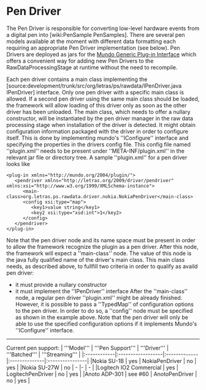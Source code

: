 # Pen Driver #

The Pen Driver is responsible for converting low-level hardware events from a digital pen into [wiki:PenSample PenSamples]. There are several pen models available at the moment with different data formatting each requiring an appropriate Pen Driver implementation (see below). Pen Drivers are deployed as jars for the [Mundo Generic Plug-in Interface](https://leda.tk.informatik.tu-darmstadt.de/cgi-bin/twiki/view/Mundo/JPlugIns) which offers a convenient way for adding new Pen Drivers to the RawDataProcessingStage at runtime without the need to recompile.

Each pen driver contains a main class implementing the [source:development/trunk/src/org/letras/ps/rawdata/IPenDriver.java IPenDriver] interface. Only one pen driver with a specific main class is allowed. If a second pen driver using the same main class should be loaded, the framework will allow loading of this driver only as soon as the other driver has been unloaded. The main class, which needs to offer a nullary constructor, will be instantiated by the pen driver manager in the raw data processing stage when installation of the driver is detected. It might obtain configuration information packaged with the driver in order to configure itself. This is done by implementing mundo's ''IConfigure'' interface and specifying the properties in the drivers config file. This config file named ''plugin.xml'' needs to be present under ''META-INF/plugin.xml'' in the relevant jar file or directory tree. A sample ''plugin.xml'' for a pen driver looks like


```
<plug-in xmlns="http://mundo.org/2004/plugin/">
   <pendriver xmlns="http://letras.org/2009/driver/pendriver" xmlns:xsi="http://www.w3.org/1999/XMLSchema-instance">
      <main-class>org.letras.ps.rawdata.driver.nokia.NokiaPenDriver</main-class>
      <config xsi:type="map">
         <key1>value string</key1>
         <key2 xsi:type="xsd:int">1</key2>
      </config>
   </pendriver>
</plug-in>
```


Note that the pen driver node and its name space must be present in order to allow the framework recognize the plugin as a pen driver. After this node, the framework will expect a ''main-class'' node. The value of this node is the java fully qualified name of the driver's main class. This main class needs, as described above, to fullfill two criteria in order to qualify as availd pen driver:
  * it must provide a nullary constructor
  * it must implement the ''IPenDriver'' interface
After the ''main-class'' node, a regular pen driver ''plugin.xml'' might be already finished. However, it is possible to pass a ''TypedMap'' of configuration options to the pen driver. In order to do so, a ''config'' node must be specified as shown in the example above. Note that the pen driver will only be able to use the specified configuration options if it implements Mundo's ''IConfigure'' interface.


---

Current pen support:
| '''Model''' | '''Pen Support''' | '''Driver''' | '''Batched''' | '''Streaming''' |
|:------------|:------------------|:-------------|:--------------|:----------------|
|Nokia SU-1B  | yes               |  NokiaPenDriver | no            | yes             |
|Nokia SU-27W | no                | -            |-              | -               |
|Logitech IO2 Commercial | yes               | LogitechPenDriver | no            | yes             |
|Anoto ADP-301 | see #60           | AnotoPenDriver | no            | yes             |